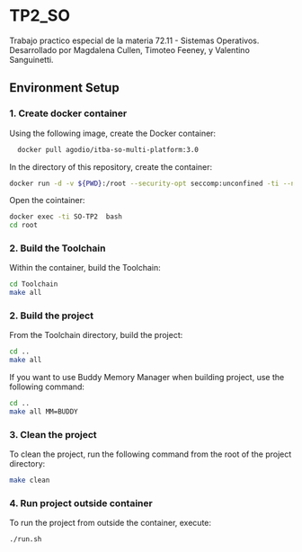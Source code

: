 # TP2_SO
Trabajo practico especial de la materia 72.11 - Sistemas Operativos. Desarrollado por Magdalena Cullen, Timoteo Feeney, y Valentino Sanguinetti.

## Environment Setup

### 1. Create docker container
Using the following image, create the Docker container:
```bash
  docker pull agodio/itba-so-multi-platform:3.0
```
In the directory of this repository, create the container:
```bash
docker run -d -v ${PWD}:/root --security-opt seccomp:unconfined -ti --name SO-TP2 agodio/itba-so-multi-platform:3.0
```
Open the cointainer:
```bash
docker exec -ti SO-TP2  bash
cd root
```
### 2. Build the Toolchain
Within the container, build the Toolchain:
```bash
cd Toolchain
make all
```
### 2. Build the project
From the Toolchain directory, build the project:
```bash
cd ..
make all
```
If you want to use Buddy Memory Manager when building project, use the following command: 
```bash
cd ..
make all MM=BUDDY
```
### 3. Clean the project
To clean the project, run the following command from the root of the project directory:
```bash
make clean
```
### 4. Run project outside container
To run the project from outside the container, execute:
```bash
./run.sh
```
